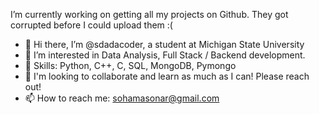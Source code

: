 
 
 I’m currently working on getting all my projects on Github. They got corrupted before I could upload them :(


- 👋 Hi there, I’m @sdadacoder, a student at Michigan State University
- 👀 I’m interested in Data Analysis, Full Stack / Backend development.
- 🌱 Skills: Python, C++, C, SQL, MongoDB, Pymongo
- 💞️ I'm looking to collaborate and learn as much as I can! Please reach out!
- 📫 How to reach me: sohamasonar@gmail.com

<!---
sdadacoder/sdadacoder is a ✨ special ✨ repository because its `README.md` (this file) appears on your GitHub profile.
You can click the Preview link to take a look at your changes.
--->
